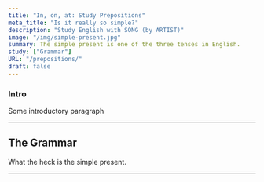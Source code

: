 ```yaml
---
title: "In, on, at: Study Prepositions"
meta_title: "Is it really so simple?"
description: "Study English with SONG (by ARTIST)"
image: "/img/simple-present.jpg"
summary: The simple present is one of the three tenses in English.
study: ["Grammar"]
URL: "/prepositions/"
draft: false
---
```


### Intro 

Some introductory paragraph 

<hr>

## The Grammar

What the heck is the simple present. 

<hr>

